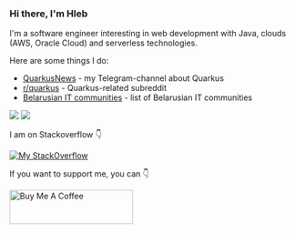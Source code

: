 ### Hi there, I'm Hleb

I'm a software engineer interesting in web development with Java, clouds (AWS, Oracle Cloud) and serverless technologies.

Here are some things I do:
 - [QuarkusNews](https://t.me/quarkusnews) - my Telegram-channel about Quarkus
 - [r/quarkus](https://www.reddit.com/r/quarkus) - Quarkus-related subreddit
 - [Belarusian IT communities](https://github.com/hleb-kastseika/belarusian-it-communities) - list of  Belarusian IT communities

![](https://github-profile-summary-cards.vercel.app/api/cards/profile-details?username=hleb-kastseika&theme=default)
![](https://github-profile-summary-cards.vercel.app/api/cards/stats?username=hleb-kastseika&theme=default)

I am on Stackoverflow 👇

[![My StackOverflow](https://github-readme-stackoverflow.vercel.app/?userID=1145792)](https://stackoverflow.com/users/1145792/hleb-kastseika)

If you want to support me, you can 👇

<a href="https://www.buymeacoffee.com/hleb.k" target="_blank"><img src="https://cdn.buymeacoffee.com/buttons/v2/default-orange.png" alt="Buy Me A Coffee" style="height: 60px !important;width: 217px !important;"></a>
